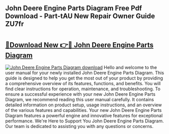 ## John Deere Engine Parts Diagram Free Pdf Download - Part-tAU New Repair Owner Guide ZU7fr

# <h2><a href="http://dfnu4h.blite.top/?on=John+Deere+Engine+Parts+Diagram">🔗Download New 👉🔴 John Deere Engine Parts Diagram</a></h2>

[![John Deere Engine Parts Diagram download](https://i.imgur.com/lujVjoI.png)](http://dfnu4h.blite.top/?on=John+Deere+Engine+Parts+Diagram)
Hello and welcome to the user manual for your newly installed John Deere Engine Parts Diagram. This guide is designed to help you get the most out of your product by providing a comprehensive overview of its features, functions, and benefits. You will find clear instructions for operation, maintenance, and troubleshooting. To ensure a successful experience with your new John Deere Engine Parts Diagram, we recommend reading this user manual carefully. It contains detailed information on product setup, usage instructions, and an overview of the various features and capabilities. Your new John Deere Engine Parts Diagram features a powerful engine and innovative features for exceptional performance. We're Here to Support You John Deere Engine Parts Diagram. Our team is dedicated to assisting you with any questions or concerns.
